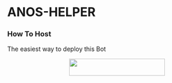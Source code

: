 # ANOS-HELPER



### How To Host
The easiest way to deploy this Bot
<p align="center"><a href="https://github.com/ferikunn/ANOS-HELPER"> <img src="https://img.shields.io/badge/Deploy%20To%20Heroku-black?style=for-the-badge&logo=heroku" width="220" height="38.45"/></a></p>
 
